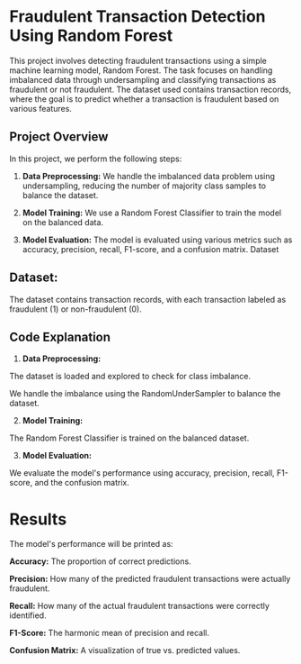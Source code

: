 # **Fraudulent Transaction Detection Using Random Forest**

This project involves detecting fraudulent transactions using a simple machine learning model, Random Forest. The task focuses on handling imbalanced data through undersampling and classifying transactions as fraudulent or not fraudulent. The dataset used contains transaction records, where the goal is to predict whether a transaction is fraudulent based on various features.

## Project Overview

In this project, we perform the following steps:

1. **Data Preprocessing:**
We handle the imbalanced data problem using undersampling, reducing the number of majority class samples to balance the dataset.


2. **Model Training:**
We use a Random Forest Classifier to train the model on the balanced data.


3. **Model Evaluation:**
The model is evaluated using various metrics such as accuracy, precision, recall, F1-score, and a confusion matrix.
Dataset

## Dataset: 
The dataset contains transaction records, with each transaction labeled as fraudulent (1) or non-fraudulent (0).

## Code Explanation

1. **Data Preprocessing:**

The dataset is loaded and explored to check for class imbalance.

We handle the imbalance using the RandomUnderSampler to balance the dataset.



2. **Model Training:**

The Random Forest Classifier is trained on the balanced dataset.



3. **Model Evaluation:**

We evaluate the model's performance using accuracy, precision, recall, F1-score, and the confusion matrix.




# Results

The model's performance will be printed as:

**Accuracy:** The proportion of correct predictions.

**Precision:** How many of the predicted fraudulent transactions were actually fraudulent.

**Recall:** How many of the actual fraudulent transactions were correctly identified.

**F1-Score:** The harmonic mean of precision and recall.

**Confusion Matrix:** A visualization of true vs. predicted values.
